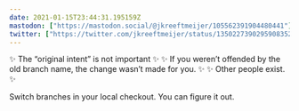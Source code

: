```yaml
---
date: 2021-01-15T23:44:31.195159Z
mastodon: ["https://mastodon.social/@jkreeftmeijer/105562391904480441"]
twitter: ["https://twitter.com/jkreeftmeijer/status/1350227390295908352"]
---
```

✨ The “original intent” is not important ✨
✨ If you weren’t offended by the old branch name, the change wasn’t made for you. ✨
✨ Other people exist. ✨

Switch branches in your local checkout. You can figure it out.
